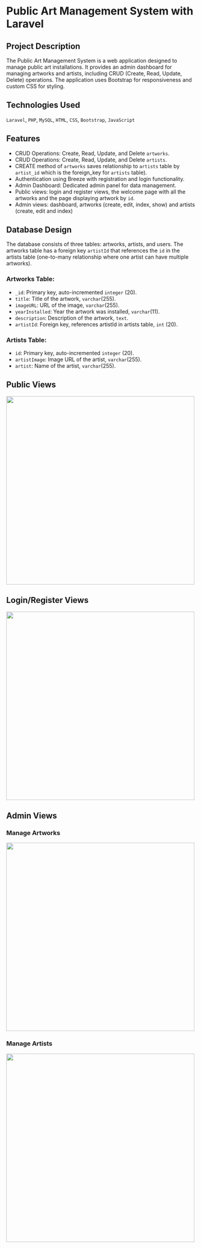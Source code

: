 # Public Art Management System with Laravel

## Project Description

The Public Art Management System is a web application designed to manage public art installations. It provides an admin dashboard for managing artworks and artists, including CRUD (Create, Read, Update, Delete) operations. The application uses Bootstrap for responsiveness and custom CSS for styling.

## Technologies Used

`Laravel`, `PHP`, `MySQL`, `HTML`, `CSS`, `Bootstrap`, `JavaScript`

## Features
- CRUD Operations: Create, Read, Update, and Delete `artworks`.
- CRUD Operations: Create, Read, Update, and Delete `artists`.
- CREATE method of `artworks` saves relationship to `artists` table by `artist_id` which is the foreign_key for `artists` table).
- Authentication using Breeze with registration and login functionality.
- Admin Dashboard: Dedicated admin panel for data management.
- Public views: login and register views, the welcome page with all the artworks and the page displaying artwork by `id`.
- Admin views: dashboard, artworks (create, edit, index, show) and artists (create, edit and index)

## Database Design

The database consists of three tables: artworks, artists, and users. The artworks table has a foreign key `artistId` that references the `id` in the artists table (one-to-many relationship where one artist can have multiple artworks).

### Artworks Table:
- `_id`: Primary key, auto-incremented `integer` (20).
- `title`: Title of the artwork, `varchar`(255).
- `imageURL`: URL of the image, `varchar`(255).
- `yearInstalled`: Year the artwork was installed, `varchar`(11).
- `description`: Description of the artwork, `text`.
- `artistId`: Foreign key, references artistId in artists table, `int` (20).

### Artists Table:
- `id`: Primary key, auto-incremented `integer` (20).
- `artistImage`: Image URL of the artist, `varchar`(255).
- `artist`: Name of the artist, `varchar`(255).

## Public Views
<img src="./public/images/frame1.png" width="500px">

## Login/Register Views
<img src="./public/images/frame2.png" width="500px">

## Admin Views

### Manage Artworks
<img src="./public/images/frame3.png" width="500px">

### Manage Artists
<img src="./public/images/frame4.png" width="500px">
